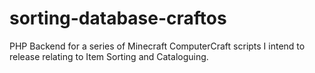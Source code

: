 sorting-database-craftos
========================

PHP Backend for a series of Minecraft ComputerCraft scripts I intend to release relating to Item Sorting and Cataloguing.
